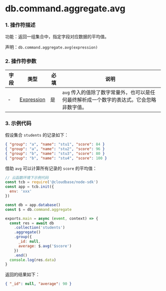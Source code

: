 # db.command.aggregate.avg

### 1. 操作符描述

功能：返回一组集合中，指定字段对应数据的平均值。

声明：`db.command.aggregate.avg(expression)`

### 2. 操作符参数

| 字段 | 类型                           | 必填 | 说明                                                                                     |
| ---- | ------------------------------ | ---- | ---------------------------------------------------------------------------------------- |
| -    | [Expression](../expression.md) | 是   | `avg` 传入的值除了数字常量外，也可以是任何最终解析成一个数字的表达式。它会忽略非数字值。 |

### 3. 示例代码

假设集合 `students` 的记录如下：

```json
{ "group": "a", "name": "stu1", "score": 84 }
{ "group": "a", "name": "stu2", "score": 96 }
{ "group": "b", "name": "stu3", "score": 80 }
{ "group": "b", "name": "stu4", "score": 100 }
```

借助 `avg` 可以计算所有记录的 `score` 的平均值：

```javascript
// 云函数环境下示例代码
const tcb = require('@cloudbase/node-sdk')
const app = tcb.init({
  env: 'xxx'
})

const db = app.database()
const $ = db.command.aggregate

exports.main = async (event, context) => {
  const res = await db
    .collection('students')
    .aggregate()
    .group({
      _id: null,
      average: $.avg('$score')
    })
    .end()
  console.log(res.data)
}
```

返回的结果如下：

```json
{ "_id": null, "average": 90 }
```
